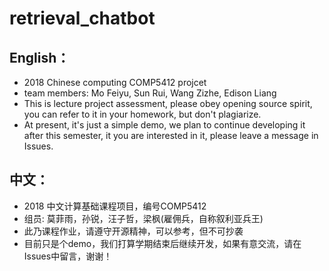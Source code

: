 # retrieval_chatbot

## English：
* 2018 Chinese computing COMP5412 projcet
* team members: Mo Feiyu, Sun Rui, Wang Zizhe, Edison Liang
* This is lecture project assessment, please obey opening source spirit, you can refer to it in your homework, but don't plagiarize. 
* At present, it's just a simple demo, we plan to continue developing it after this semester, it you are interested in it, please leave a message in Issues.

## 中文：
* 2018 中文计算基础课程项目，编号COMP5412
* 组员: 莫菲雨，孙锐，汪子哲，梁枫(雇佣兵，自称叙利亚兵王)
* 此乃课程作业，请遵守开源精神，可以参考，但不可抄袭
* 目前只是个demo，我们打算学期结束后继续开发，如果有意交流，请在Issues中留言，谢谢！